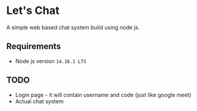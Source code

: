 # Let's Chat

A simple web based chat system build using node js.  

## Requirements
* Node js version `14.16.1 LTS`

## TODO
* Login page - it will contain username and code (just like google meet)
* Actual chat system  
